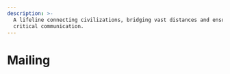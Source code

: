```yaml
---
description: >-
  A lifeline connecting civilizations, bridging vast distances and ensuring
  critical communication.
---
```


# Mailing

